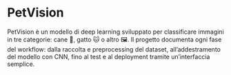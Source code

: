 # PetVision
PetVision è un modello di deep learning sviluppato per classificare immagini in tre categorie: cane 🐶, gatto 🐱 o altro 🖼️. Il progetto documenta ogni fase del workflow: dalla raccolta e preprocessing del dataset, all’addestramento del modello con CNN, fino al test e al deployment tramite un’interfaccia semplice.
